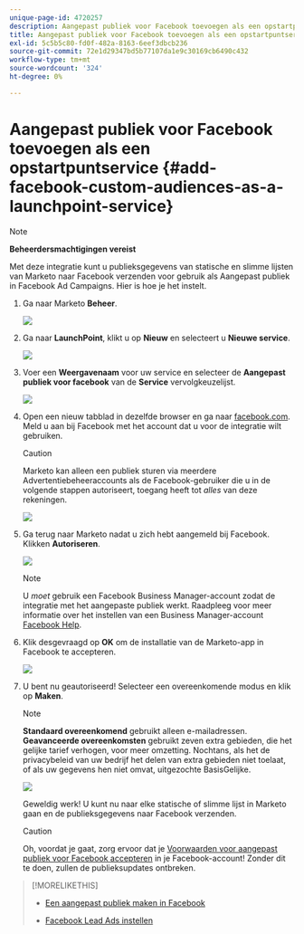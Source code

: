 ```yaml
---
unique-page-id: 4720257
description: Aangepast publiek voor Facebook toevoegen als een opstartpuntservice - Marketo Docs - Productdocumentatie
title: Aangepast publiek voor Facebook toevoegen als een opstartpuntservice
exl-id: 5c5b5c80-fd0f-482a-8163-6eef3dbcb236
source-git-commit: 72e1d29347bd5b77107da1e9c30169cb6490c432
workflow-type: tm+mt
source-wordcount: '324'
ht-degree: 0%

---
```


# Aangepast publiek voor Facebook toevoegen als een opstartpuntservice {#add-facebook-custom-audiences-as-a-launchpoint-service}

>[!NOTE]
>
>**Beheerdersmachtigingen vereist**

Met deze integratie kunt u publieksgegevens van statische en slimme lijsten van Marketo naar Facebook verzenden voor gebruik als Aangepast publiek in Facebook Ad Campaigns. Hier is hoe je het instelt.

1. Ga naar Marketo **Beheer**.

   ![](assets/image2016-11-29-10-3a50-3a29.png)

1. Ga naar **LaunchPoint**, klikt u op **Nieuw** en selecteert u **Nieuwe service**.

   ![](assets/image2016-11-29-10-3a51-3a11.png)

1. Voer een **Weergavenaam** voor uw service en selecteer de **Aangepast publiek voor facebook** van de **Service** vervolgkeuzelijst.

   ![](assets/image2016-11-29-12-3a51-3a8.png)

1. Open een nieuw tabblad in dezelfde browser en ga naar [facebook.com](https://www.facebook.com/). Meld u aan bij Facebook met het account dat u voor de integratie wilt gebruiken.

   >[!CAUTION]
   >
   >Marketo kan alleen een publiek sturen via meerdere Advertentiebeheeraccounts als de Facebook-gebruiker die u in de volgende stappen autoriseert, toegang heeft tot *alles* van deze rekeningen.

   ![](assets/image2016-11-29-10-3a52-3a29.png)

1. Ga terug naar Marketo nadat u zich hebt aangemeld bij Facebook. Klikken **Autoriseren**.

   ![](assets/fb-custom-authorize-hand.png)

   >[!NOTE]
   >
   >U _moet_ gebruik een Facebook Business Manager-account zodat de integratie met het aangepaste publiek werkt. Raadpleeg voor meer informatie over het instellen van een Business Manager-account [Facebook Help](https://www.facebook.com/business/help/1710077379203657).

1. Klik desgevraagd op **OK** om de installatie van de Marketo-app in Facebook te accepteren.

   ![](assets/image2016-11-29-10-3a56-3a3.png)

1. U bent nu geautoriseerd! Selecteer een overeenkomende modus en klik op **Maken**.

   >[!NOTE]
   >
   >**Standaard overeenkomend** gebruikt alleen e-mailadressen. **Geavanceerde overeenkomsten** gebruikt zeven extra gebieden, die het gelijke tarief verhogen, voor meer omzetting. Nochtans, als het de privacybeleid van uw bedrijf het delen van extra gebieden niet toelaat, of als uw gegevens hen niet omvat, uitgezochte BasisGelijke.

   ![](assets/fb-custom-adv-matching-hands.png)

   Geweldig werk! U kunt nu naar elke statische of slimme lijst in Marketo gaan en de publieksgegevens naar Facebook verzenden.

   >[!CAUTION]
   >
   >Oh, voordat je gaat, zorg ervoor dat je [Voorwaarden voor aangepast publiek voor Facebook accepteren](https://www.facebook.com/ads/manage/customaudiences/tos.php) in je Facebook-account! Zonder dit te doen, zullen de publieksupdates ontbreken.

>[!MORELIKETHIS]
>
>* [Een aangepast publiek maken in Facebook](/help/marketo/product-docs/demand-generation/facebook/create-a-custom-audience-in-facebook.md)
>
>* [Facebook Lead Ads instellen](/help/marketo/product-docs/demand-generation/facebook/set-up-facebook-lead-ads.md)


